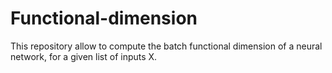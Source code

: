 # Functional-dimension

This repository allow to compute the batch functional dimension of a neural network, for a given list of inputs X.
